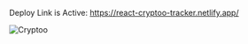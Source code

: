 Deploy Link is Active: https://react-cryptoo-tracker.netlify.app/


![Cryptoo](https://user-images.githubusercontent.com/89264559/173194754-43d9333c-d0c6-421a-ac5e-2cf5db4e3595.png)

